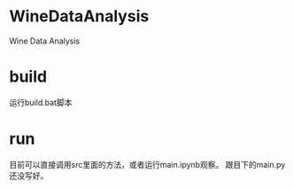 # WineDataAnalysis
Wine Data Analysis

# build
运行build.bat脚本

# run
目前可以直接调用src里面的方法，或者运行main.ipynb观察。
跟目下的main.py还没写好。